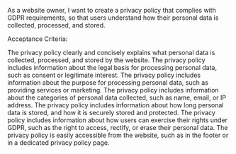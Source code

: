 As a website owner, I want to create a privacy policy that complies with GDPR requirements, so that users understand how their personal data is collected, processed, and stored.

Acceptance Criteria:

The privacy policy clearly and concisely explains what personal data is collected, processed, and stored by the website.
The privacy policy includes information about the legal basis for processing personal data, such as consent or legitimate interest.
The privacy policy includes information about the purpose for processing personal data, such as providing services or marketing.
The privacy policy includes information about the categories of personal data collected, such as name, email, or IP address.
The privacy policy includes information about how long personal data is stored, and how it is securely stored and protected.
The privacy policy includes information about how users can exercise their rights under GDPR, such as the right to access, rectify, or erase their personal data.
The privacy policy is easily accessible from the website, such as in the footer or in a dedicated privacy policy page.

<!--Rajiv, your listed tasks are missing>
# List Tasks related to this theme
1.